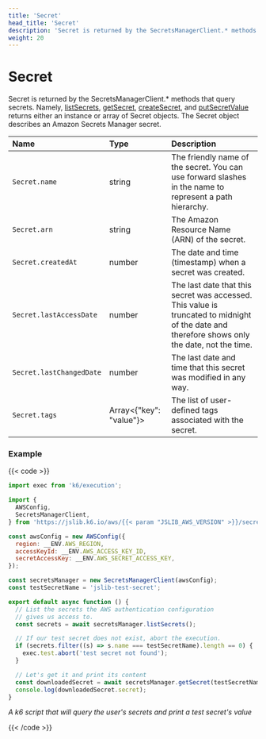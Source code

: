 ```yaml
---
title: 'Secret'
head_title: 'Secret'
description: 'Secret is returned by the SecretsManagerClient.* methods who query secrets from AWS secrets manager.'
weight: 20
---
```


# Secret

Secret is returned by the SecretsManagerClient.\* methods that query secrets. Namely, [listSecrets](https://grafana.com/docs/k6/<K6_VERSION>/javascript-api/jslib/aws/secretsmanagerclient/listsecrets/),
[getSecret](https://grafana.com/docs/k6/<K6_VERSION>/javascript-api/jslib/aws/secretsmanagerclient/getsecret),
[createSecret](https://grafana.com/docs/k6/<K6_VERSION>/javascript-api/jslib/aws/secretsmanagerclient/createsecret), and
[putSecretValue](https://grafana.com/docs/k6/<K6_VERSION>/javascript-api/jslib/aws/secretsmanagerclient/putsecretvalue) returns either an instance or array of Secret objects. The Secret object describes an Amazon Secrets Manager secret.

| Name                     | Type                    | Description                                                                                                                                   |
| :----------------------- | :---------------------- | :-------------------------------------------------------------------------------------------------------------------------------------------- |
| `Secret.name`            | string                  | The friendly name of the secret. You can use forward slashes in the name to represent a path hierarchy.                                       |
| `Secret.arn`             | string                  | The Amazon Resource Name (ARN) of the secret.                                                                                                 |
| `Secret.createdAt`       | number                  | The date and time (timestamp) when a secret was created.                                                                                      |
| `Secret.lastAccessDate`  | number                  | The last date that this secret was accessed. This value is truncated to midnight of the date and therefore shows only the date, not the time. |
| `Secret.lastChangedDate` | number                  | The last date and time that this secret was modified in any way.                                                                              |
| `Secret.tags`            | Array<{"key": "value"}> | The list of user-defined tags associated with the secret.                                                                                     |

### Example

{{< code >}}

```javascript
import exec from 'k6/execution';

import {
  AWSConfig,
  SecretsManagerClient,
} from 'https://jslib.k6.io/aws/{{< param "JSLIB_AWS_VERSION" >}}/secrets-manager.js';

const awsConfig = new AWSConfig({
  region: __ENV.AWS_REGION,
  accessKeyId: __ENV.AWS_ACCESS_KEY_ID,
  secretAccessKey: __ENV.AWS_SECRET_ACCESS_KEY,
});

const secretsManager = new SecretsManagerClient(awsConfig);
const testSecretName = 'jslib-test-secret';

export default async function () {
  // List the secrets the AWS authentication configuration
  // gives us access to.
  const secrets = await secretsManager.listSecrets();

  // If our test secret does not exist, abort the execution.
  if (secrets.filter((s) => s.name === testSecretName).length == 0) {
    exec.test.abort('test secret not found');
  }

  // Let's get it and print its content
  const downloadedSecret = await secretsManager.getSecret(testSecretName);
  console.log(downloadedSecret.secret);
}
```

_A k6 script that will query the user's secrets and print a test secret's value_

{{< /code >}}
